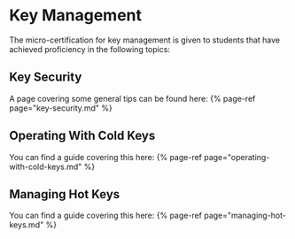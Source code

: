 # Key Management

The micro-certification for key management is given to students that have achieved proficiency in the following topics:

## Key Security

A page covering some general tips can be found here: {% page-ref page="key-security.md" %}

## Operating With Cold Keys

You can find a guide covering this here: {% page-ref page="operating-with-cold-keys.md" %}

## Managing Hot Keys

You can find a guide covering this here: {% page-ref page="managing-hot-keys.md" %}


